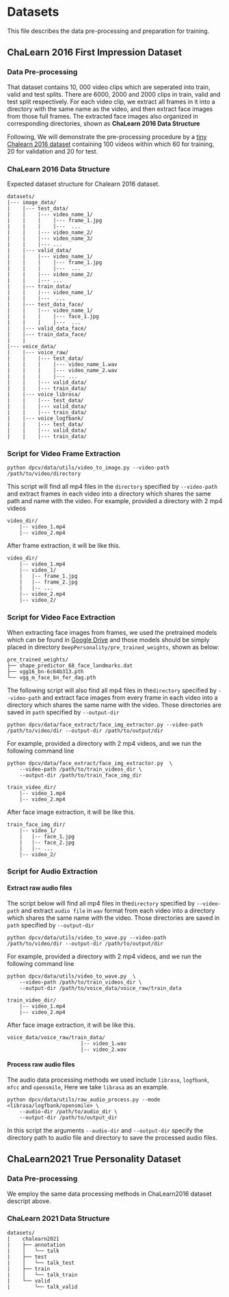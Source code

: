 # Datasets
This file describes the data pre-processing and preparation for training.
## ChaLearn 2016 First Impression Dataset
### Data Pre-processing 
That dataset contains 10, 000 video clips which are seperated into train, valid and test splits. There are 6000, 2000 and 2000 
clips in train, valid and test split respectively. For each video clip, we extract all frames in it into a directory with 
the same name as the video, and then extract face images from those full frames. The extracted face images also organized 
in corresponding directories, shown as **ChaLearn 2016 Data Structure**

Following, We will demonstrate the pre-processing procedure by a [tiny Chalearn 2016 dataset](https://drive.google.com/file/d/1S87nJFLz9ygzw2Ep_rJUXzzWFfdz15an/view?usp=sharing) containing 100 videos within which 60 for 
training, 20 for validation and 20 for test.

### ChaLearn 2016 Data Structure
Expected dataset structure for Chalearn 2016 dataset. 
```
datasets/
|--- image_data/
|    |--- test_data/
|    |    |--- video_name_1/
|    |    |    |--- frame_1.jpg
|    |    |    |---  ...
|    |    |--- video_name_2/
|    |    |--- video_name_3/
|    |    |--- ...
|    |--- valid_data/
|    |    |--- video_name_1/
|    |    |    |--- frame_1.jpg
|    |    |    |---  ...
|    |    |--- video_name_2/
|    |    |--- ...
|    |--- train_data/
|    |    |--- video_name_1/
|    |    |---  ...
|    |--- test_data_face/
|    |    |--- video_name_1/
|    |    |    |--- face_1.jpg
|    |    |    |---  ...    
|    |--- valid_data_face/
|    |--- train_data_face/
|    |
|--- voice_data/
|    |--- voice_raw/
|    |    |--- test_data/
|    |    |    |--- video_name_1.wav
|    |    |    |--- video_name_2.wav  
|    |    |    |--- ...
|    |    |--- valid_data/
|    |    |--- train_data/   
|    |--- voice_librosa/
|    |    |--- test_data/
|    |    |--- valid_data/
|    |    |--- train_data/
|    |--- voice_logfbank/
|    |    |--- test_data/
|    |    |--- valid_data/
|    |    |--- train_data/

```
### Script for Video Frame Extraction

```shell
python dpcv/data/utils/video_to_image.py --video-path /path/to/video/directory
```
This script will find all mp4 files in the `directory` specified by `--video-path` and extract frames in each video into a
directory which shares the same path and name with the video. For example, provided a directory with 2 mp4 videos
```
video_dir/
    |-- video_1.mp4
    |-- video_2.mp4
```
After frame extraction, it will be like this.
```
video_dir/
    |-- video_1.mp4
    |-- video_1/
    |   |-- frame_1.jpg
    |   |-- frame_2.jpg
    |   |-- ...
    |-- video_2.mp4
    |-- video_2/
```


### Script for Video Face Extraction

When extracting face images from frames, we used the pretrained models which can be found in
[Google Drive](https://drive.google.com/drive/folders/1gxkjIkIt7jOk_3RJhzORUzIj9NkIaqT1?usp=sharing)
and those models should be simply placed in directory `DeepPersonality/pre_trained_weights`, shown as below:
```
pre_trained_weights/
├── shape_predictor_68_face_landmarks.dat
├── vgg16_bn-6c64b313.pth
└── vgg_m_face_bn_fer_dag.pth
```

The following script will also find all mp4 files in the`directory` specified by `--video-path` and extract face images from 
every frame in each video into a directory which shares the same name with the video. Those directories are saved in 
`path` specified by `--output-dir`

```shell
python dpcv/data/face_extract/face_img_extractor.py --video-path /path/to/video/dir --output-dir /path/to/output/dir 
```

For example, provided a directory with 2 mp4 videos, and we run the following command line
```shell
python dpcv/data/face_extract/face_img_extractor.py  \
    --video-path /path/to/train_videos_dir \ 
    --output-dir /path/to/train_face_img_dir 
```
```
train_video_dir/
    |-- video_1.mp4
    |-- video_2.mp4
```
After face image extraction, it will be like this.
```
train_face_img_dir/
    |-- video_1/
    |   |-- face_1.jpg
    |   |-- face_2.jpg
    |   |-- ...
    |-- video_2/
```


### Script for Audio Extraction

#### Extract raw audio files
The script below will find all mp4 files in the`directory` specified by `--video-path` and extract `audio file` in `wav` 
format from each video into a directory which shares the same name with the video. Those directories are saved in 
`path` specified by `--output-dir`

```shell
python dpcv/data/utils/video_to_wave.py --video-path /path/to/video/dir --output-dir /path/to/output/dir 

```

For example, provided a directory with 2 mp4 videos, and we run the following command line
```shell
python dpcv/data/utils/video_to_wave.py  \
    --video-path /path/to/train_videos_dir \ 
    --output-dir /path/to/voice_data/voice_raw/train_data
```
```
train_video_dir/
    |-- video_1.mp4
    |-- video_2.mp4
```
After face image extraction, it will be like this.
```
voice_data/voice_raw/train_data/
                        |-- video_1.wav
                        |-- video_2.wav
```

#### Process raw audio files
The audio data processing methods we used include `librasa`, `logfbank`, `mfcc` and `opensmile`, Here we take `librasa` 
as an example.
```shell
python dpcv/data/utils/raw_audio_process.py --mode <librasa/logfbank/opensmile> \
    --audio-dir /path/to/audio_dir \
    --output-dir /path/to/output_dir 
```
In this script the arguments `--audio-dir` and `--output-dir` specify the directory path to audio file and directory to 
save the processed audio files.

## ChaLearn2021 True Personality Dataset
### Data Pre-processing
We employ the same data processing methods in ChaLearn2016 dataset descript above.

### ChaLearn 2021 Data Structure
```
datasets/
|    chalearn2021
|    ├── annotation
|    │   └── talk
|    ├── test
|    │   └── talk_test
|    ├── train
|    │   └── talk_train
|    └── valid
|        └── talk_valid


```